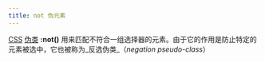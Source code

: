```yaml
---
title: not 伪元素
---
```


[CSS](https://developer.mozilla.org/zh-CN/docs/Web/CSS) [伪类](https://developer.mozilla.org/en-US/docs/Web/CSS/Pseudo-classes) **:not()** 用来匹配不符合一组选择器的元素。由于它的作用是防止特定的元素被选中，它也被称为\_反选伪类\_（_negation pseudo-class_）
